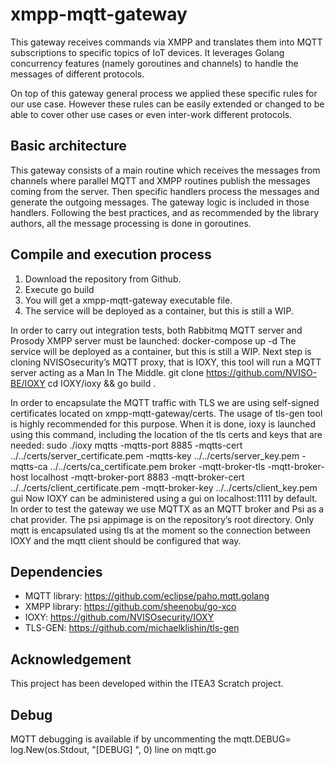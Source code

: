 ﻿# xmpp-mqtt-gateway

This gateway receives commands via XMPP and translates them into MQTT subscriptions to specific topics of IoT devices. It leverages Golang concurrency features (namely goroutines and channels) to handle the messages of different protocols.

On top of this gateway general process we applied these specific rules for our use case. However these rules can be easily extended or changed to be able to cover other use cases or even inter-work different protocols.

## Basic architecture
This gateway consists of a main routine which receives the messages from channels where parallel MQTT and XMPP routines publish the messages coming from the server. Then specific handlers process the messages and generate the outgoing messages. The gateway logic is included in those handlers. Following the best practices, and as recommended by the library authors, all the message processing is done in goroutines.
## Compile and execution process
1. Download the repository from Github.
2. Execute go build
3. You will get a xmpp-mqtt-gateway executable file.
4. The service will be deployed as a container, but this is still a WIP.

In order to carry out integration tests, both Rabbitmq MQTT server and Prosody XMPP server must be launched: 
docker-compose up -d 
The service will be deployed as a container, but this is still a WIP.
Next step is cloning NVISOsecurity’s MQTT         proxy, that is IOXY, this tool will run a MQTT server acting as a Man In The Middle.
git clone https://github.com/NVISO-BE/IOXY
cd IOXY/ioxy && go build .






In order to encapsulate the MQTT traffic with TLS we are using self-signed certificates located on xmpp-mqtt-gateway/certs. The usage of tls-gen tool is highly recommended for this purpose.
When it is done, ioxy is launched using this command, including the location of the tls certs and keys that are needed:
sudo ./ioxy                               mqtts                                   -mqtts-port             8885                -mqtts-cert             ../../certs/server_certificate.pem          -mqtts-key             ../../certs/server_key.pem           -mqtts-ca               ../../certs/ca_certificate.pem             broker                                  -mqtt-broker-tls                        -mqtt-broker-host   localhost             -mqtt-broker-port   8883                -mqtt-broker-cert   ../../certs/client_certificate.pem            -mqtt-broker-key        ../../certs/client_key.pem  gui
Now IOXY can be administered using a gui on localhost:1111 by default.
In order to test the gateway we use MQTTX as an MQTT broker and Psi as a chat provider. The psi appimage is on the repository’s root directory.
Only mqtt is encapsulated using tls at the moment so the connection between IOXY and the mqtt client should be configured that way.

## Dependencies
* MQTT library: https://github.com/eclipse/paho.mqtt.golang
* XMPP library: https://github.com/sheenobu/go-xco 
* IOXY:  https://github.com/NVISOsecurity/IOXY
* TLS-GEN: https://github.com/michaelklishin/tls-gen


## Acknowledgement
This project has been developed within the ITEA3 Scratch project.
## Debug
MQTT debugging is available if by uncommenting the mqtt.DEBUG= log.New(os.Stdout, "[DEBUG] ", 0) line on mqtt.go